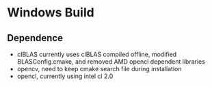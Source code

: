 # Windows Build
## Dependence
* clBLAS currently uses clBLAS compiled offline, modified BLASConfig.cmake, and removed AMD opencl dependent libraries
* opencv, need to keep cmake search file during installation
* opencl, currently using intel cl 2.0
